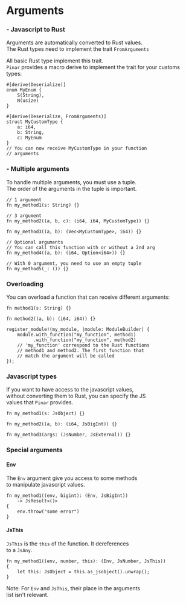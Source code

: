 # Arguments

### - Javascript to Rust

Arguments are automatically converted to Rust values.  
The Rust types need to implement the trait `FromArguments`  


All basic Rust type implement this trait.  
`Pinar` provides a macro derive to implement the trait for your
customs types:  

```rust, no_run
#[derive(Deserialize)]
enum MyEnum {
    S(String),
    N(usize)
}

#[derive(Deserialize, FromArguments)]
struct MyCustomType {
    a: i64,
    b: String,
    c: MyEnum
}
// You can now receive MyCustomType in your function
// arguments
```

### - Multiple arguments

To handle multiple arguments, you must use a tuple.  
The order of the arguments in the tuple is important.  

```rust, no_run
// 1 argument
fn my_method1(s: String) {}

// 3 argument
fn my_method2((a, b, c): (i64, i64, MyCustomType)) {}

fn my_method3((a, b): (Vec<MyCustomType>, i64)) {}

// Optional arguments
// You can call this function with or without a 2nd arg
fn my_method4((a, b): (i64, Option<i64>)) {}

// With 0 argument, you need to use an empty tuple
fn my_method5(_: ()) {}
```

### Overloading

You can overload a function that can receive different
arguments:

```rust, no_run
fn method1(s: String) {}

fn method2((a, b): (i64, i64)) {}

register_module!(my_module, |module: ModuleBuilder| {
    module.with_function("my_function", method1)
          .with_function("my_function", method2)
    // 'my_function' correspond to the Rust functions
    // method1 and method2. The first function that
    // match the argument will be called
});

```

### Javascript types

If you want to have access to the javascript values,  
without converting them to Rust, you can specify the JS  
values that `Pinar` provides.  


```rust, no_run
fn my_method1(s: JsObject) {}

fn my_method2((a, b): (i64, JsBigInt)) {}

fn my_method3(args: (JsNumber, JsExternal)) {}
```


### Special arguments

#### Env
The `Env` argument give you access to some methods  
to manipulate javascript values.  

```rust, no_run
fn my_method1((env, bigint): (Env, JsBigInt))
    -> JsResult<()>
{
    env.throw("some error")
}
```

#### JsThis
`JsThis` is the `this` of the function. It dereferences  
to a `JsAny`.

```rust, no_run
fn my_method1((env, number, this): (Env, JsNumber, JsThis))
{
    let this: JsObject = this.as_jsobject().unwrap();
}
```

Note: For `Env` and `JsThis`, their place in the arguments  
      list isn't relevant.
